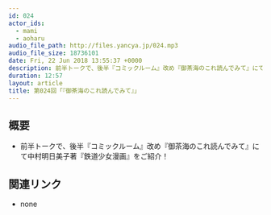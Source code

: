 ```yaml
---
id: 024
actor_ids:
  - mami
  - aoharu
audio_file_path: http://files.yancya.jp/024.mp3
audio_file_size: 18736101
date: Fri, 22 Jun 2018 13:55:37 +0000
description: 前半トークで、後半『コミックルーム』改め『御茶海のこれ読んでみて』にて中村明日美子著『鉄道少女漫画』をご紹介！
duration: 12:57
layout: article
title: 第024回「『御茶海のこれ読んでみて』」
---
```

## 概要

* 前半トークで、後半『コミックルーム』改め『御茶海のこれ読んでみて』にて中村明日美子著『鉄道少女漫画』をご紹介！

## 関連リンク

* none
